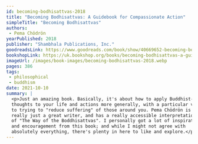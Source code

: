 ```yaml
---
id: becoming-bodhisattvas-2018
title: "Becoming Bodhisattvas: A Guidebook for Compassionate Action"
simpleTitle: "Becoming Bodhisattvas"
authors:
 - Pema Chödrön
yearPublished: 2018
publisher: "Shambhala Publications, Inc."
goodreadsLink: https://www.goodreads.com/book/show/40669652-becoming-bodhisattvas
bookshopLink: https://uk.bookshop.org/books/becoming-bodhisattvas-a-guidebook-for-compassionate-action/9781611806328
imageUrl: /images/book-images/becoming-bodhisattvas-2018.webp
pages: 386
tags:
 - philosophical
 - buddhism
date: 2021-10-10
summary: |
  <p>Just an amazing book. Basically, it's about how to apply Buddhist-style
  thoughts to your life and actions more generally, with a particular view
  to trying to "reduce suffering" of those around you. Pema Chödrön is
  really just a great writer, and has a really accessible interpretation
  of "The Way of the Boddhisattvas". I personally got a lot of inspiration
  and encouragement from this book; and while I might not agree with
  absolutely everything, there's plenty in here to like and explore.</p>
---
```


